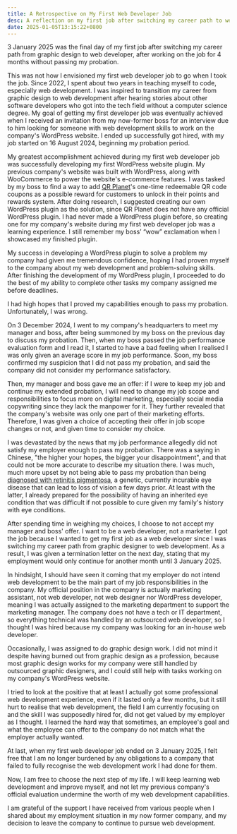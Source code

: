 ```yaml
---
title: A Retrospective on My First Web Developer Job
desc: A reflection on my first job after switching my career path to web development.
date: 2025-01-05T13:15:22+0800
---
```


3 January 2025 was the final day of my first job after switching my career path from graphic design to web developer, after working on the job for 4 months without passing my probation.

This was not how I envisioned my first web developer job to go when I took the job. Since 2022, I spent about two years in teaching myself to code, especially web development. I was inspired to transition my career from graphic design to web development after hearing stories about other software developers who got into the tech field without a computer science degree. My goal of getting my first developer job was eventually achieved when I received an invitation from my now-former boss for an interview due to him looking for someone with web development skills to work on the company's WordPress website. I ended up successfully got hired, with my job started on 16 August 2024, beginning my probation period.

My greatest accomplishment achieved during my first web developer job was successfully developing my first WordPress website plugin. My previous company's website was built with WordPress, along with WooCommerce to power the website's e-commerce features. I was tasked by my boss to find a way to add [QR Planet](https://qrplanet.com/)'s one-time redeemable QR code coupons as a possible reward for customers to unlock in their points and rewards system. After doing research, I suggested creating our own WordPress plugin as the solution, since QR Planet does not have any official WordPress plugin. I had never made a WordPress plugin before, so creating one for my company's website during my first web developer job was a learning experience. I still remember my boss’ “wow” exclamation when I showcased my finished plugin.

My success in developing a WordPress plugin to solve a problem my company had given me tremendous confidence, hoping I had proven myself to the company about my web development and problem-solving skills. After finishing the development of my WordPress plugin, I proceeded to do the best of my ability to complete other tasks my company assigned me before deadlines.

I had high hopes that I proved my capabilities enough to pass my probation. Unfortunately, I was wrong.

On 3 December 2024, I went to my company's headquarters to meet my manager and boss, after being summoned by my boss on the previous day to discuss my probation. Then, when my boss passed the job performance evaluation form and I read it, I started to have a bad feeling when I realised I was only given an average score in my job performance. Soon, my boss confirmed my suspicion that I did not pass my probation, and said the company did not consider my performance satisfactory.

Then, my manager and boss gave me an offer: if I were to keep my job and continue my extended probation, I will need to change my job scope and responsibilities to focus more on digital marketing, especially social media copywriting since they lack the manpower for it. They further revealed that the company's website was only one part of their marketing efforts. Therefore, I was given a choice of accepting their offer in job scope changes or not, and given time to consider my choice.

I was devastated by the news that my job performance allegedly did not satisfy my employer enough to pass my probation. There was a saying in Chinese, "the higher your hopes, the bigger your disappointment", and that could not be more accurate to describe my situation there. I was much, much more upset by not being able to pass my probation than being [diagnosed with retinitis pigmentosa](2024-12-21-living-with-retinitis-pigmentosa.md), a genetic, currently incurable eye disease that can lead to loss of vision a few days prior. At least with the latter, I already prepared for the possibility of having an inherited eye condition that was difficult if not possible to cure given my family's history with eye conditions.

After spending time in weighing my choices, I choose to not accept my manager and boss' offer. I want to be a web developer, not a marketer. I got the job because I wanted to get my first job as a web developer since I was switching my career path from graphic designer to web development. As a result, I was given a termination letter on the next day, stating that my employment would only continue for another month until 3 January 2025.

In hindsight, I should have seen it coming that my employer do not intend web development to be the main part of my job responsibilities in the company. My official position in the company is actually marketing assistant, not web developer, not web designer nor WordPress developer, meaning I was actually assigned to the marketing department to support the marketing manager. The company does not have a tech or IT department, so everything technical was handled by an outsourced web developer, so I thought I was hired because my company was looking for an in-house web developer.

Occasionally, I was assigned to do graphic design work. I did not mind it despite having burned out from graphic design as a profession, because most graphic design works for my company were still handled by outsourced graphic designers, and I could still help with tasks working on my company's WordPress website.

I tried to look at the positive that at least I actually got some professional web development experience, even if it lasted only a few months, but it still hurt to realise that web development, the field I am currently focusing on and the skill I was supposedly hired for, did not get valued by my employer as I thought. I learned the hard way that sometimes, an employee's goal and what the employee can offer to the company do not match what the employer actually wanted.

At last, when my first web developer job ended on 3 January 2025, I felt free that I am no longer burdened by any obligations to a company that failed to fully recognise the web development work I had done for them.

Now, I am free to choose the next step of my life. I will keep learning web development and improve myself, and not let my previous company's official evaluation undermine the worth of my web development capabilities.

I am grateful of the support I have received from various people when I shared about my employment situation in my now former company, and my decision to leave the company to continue to pursue web development.